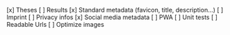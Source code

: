 [x] Theses
[ ] Results
[x] Standard metadata (favicon, title, description...)
[ ] Imprint
[ ] Privacy infos
[x] Social media metadata
[ ] PWA
[ ] Unit tests
[ ] Readable Urls
[ ] Optimize images